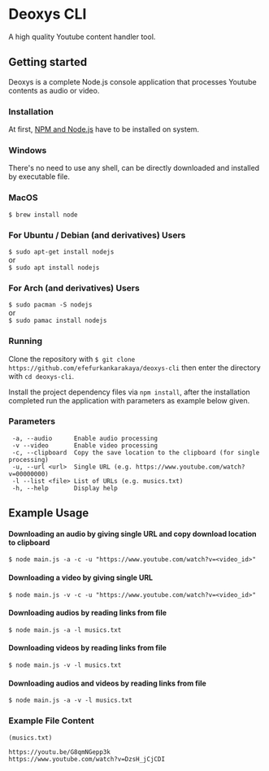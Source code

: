 # Deoxys CLI

A high quality Youtube content handler tool.

## Getting started

Deoxys is a complete Node.js console application that processes Youtube contents as audio or video.

### Installation

At first, <a href="https://nodejs.org/en/">NPM and Node.js</a> have to be installed on system.

### Windows

There's no need to use any shell, can be directly downloaded and installed by executable file.

### MacOS

`$ brew install node`

### For Ubuntu / Debian (and derivatives) Users

`$ sudo apt-get install nodejs`
<br />
or
<br />
`$ sudo apt install nodejs`

### For Arch (and derivatives) Users

`$ sudo pacman -S nodejs`
<br />
or
<br />
`$ sudo pamac install nodejs`

### Running

Clone the repository with `$ git clone https://github.com/efefurkankarakaya/deoxys-cli` then enter the directory with `cd deoxys-cli`.

Install the project dependency files via `npm install`, after the installation completed run the application with parameters as example below given.

### Parameters

```-V, --version    output the version number
 -a, --audio      Enable audio processing
 -v --video       Enable video processing
 -c, --clipboard  Copy the save location to the clipboard (for single processing)
 -u, --url <url>  Single URL (e.g. https://www.youtube.com/watch?v=00000000)
 -l --list <file> List of URLs (e.g. musics.txt)
 -h, --help       Display help
```

## Example Usage

#### Downloading an audio by giving single URL and copy download location to clipboard

`$ node main.js -a -c -u "https://www.youtube.com/watch?v=<video_id>"`

#### Downloading a video by giving single URL

`$ node main.js -v -c -u "https://www.youtube.com/watch?v=<video_id>"`

#### Downloading audios by reading links from file

`$ node main.js -a -l musics.txt`

#### Downloading videos by reading links from file

`$ node main.js -v -l musics.txt`

#### Downloading audios and videos by reading links from file

`$ node main.js -a -v -l musics.txt`

### Example File Content

`(musics.txt)`

```
https://youtu.be/G8qmNGepp3k
https://www.youtube.com/watch?v=DzsH_jCjCDI
```
